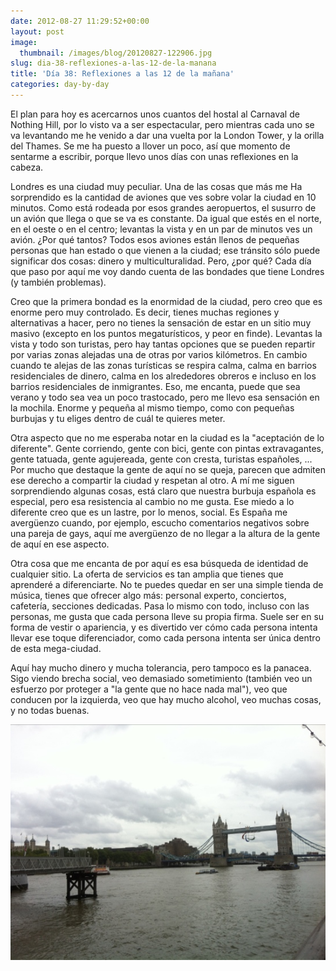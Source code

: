 ```yaml
---
date: 2012-08-27 11:29:52+00:00
layout: post
image:
  thumbnail: /images/blog/20120827-122906.jpg
slug: dia-38-reflexiones-a-las-12-de-la-manana
title: 'Día 38: Reflexiones a las 12 de la mañana'
categories: day-by-day
---
```


El plan para hoy es acercarnos unos cuantos del hostal al Carnaval de Nothing Hill, por lo visto va a ser espectacular, pero mientras cada uno se va levantando me he venido a dar una vuelta por la London Tower, y la orilla del Thames. Se me ha puesto a llover un poco, así que momento de sentarme a escribir, porque llevo unos días con unas reflexiones en la cabeza.

Londres es una ciudad muy peculiar. Una de las cosas que más me
Ha sorprendido es la cantidad de aviones que ves sobre volar la ciudad en 10 minutos. Como está rodeada por esos grandes aeropuertos, el susurro de un avión que llega o que se va es constante. Da igual que estés en el norte, en el oeste o en el centro; levantas la vista y en un par de minutos ves un avión. ¿Por qué tantos? Todos esos aviones están llenos de pequeñas personas que han estado o que vienen a la ciudad; ese tránsito sólo puede significar dos cosas: dinero y multiculturalidad. Pero, ¿por qué? Cada día que paso por aquí me voy dando cuenta de las bondades que tiene Londres (y también problemas).

Creo que la primera bondad es la enormidad de la ciudad, pero creo que es enorme pero muy controlado. Es decir, tienes muchas regiones y alternativas a hacer, pero no tienes la sensación de estar en un sitio muy masivo (excepto en los puntos megaturísticos, y peor en finde). Levantas la vista y todo son turistas, pero hay tantas opciones que se pueden repartir por varias zonas alejadas una de otras por varios kilómetros. En cambio cuando te alejas de las zonas turísticas se respira calma, calma en barrios residenciales de dinero, calma en los alrededores obreros e incluso en los barrios residenciales de inmigrantes. Eso, me encanta, puede que sea verano y todo sea vea un poco trastocado, pero me llevo esa sensación en la mochila. Enorme y pequeña al mismo tiempo, como con pequeñas burbujas y tu eliges dentro de cuál te quieres meter.

Otra aspecto que no me esperaba notar en la ciudad es la "aceptación de lo diferente". Gente corriendo, gente con bici, gente con pintas extravagantes, gente tatuada, gente agujereada, gente con cresta, turistas españoles, ... Por mucho que destaque la gente de aquí no se queja, parecen que admiten ese derecho a compartir la ciudad y respetan al otro. A mí me siguen sorprendiendo algunas cosas, está claro que nuestra burbuja española es especial, pero esa resistencia al cambio no me gusta. Ese miedo a lo diferente creo que es un lastre, por lo menos, social. Es España me avergüenzo cuando, por ejemplo, escucho comentarios negativos sobre una pareja de gays, aquí me avergüenzo de no llegar a la altura de la gente de aquí en ese aspecto.

Otra cosa que me encanta de por aquí es esa búsqueda de identidad de cualquier sitio. La oferta de servicios es tan amplia que tienes que aprenderé a diferenciarte. No te puedes quedar en ser una simple tienda de música, tienes que ofrecer algo más: personal experto, conciertos, cafetería, secciones dedicadas. Pasa lo mismo con todo, incluso con las personas, me gusta que cada persona lleve su propia firma. Suele ser en su forma de vestir o apariencia, y es divertido ver cómo cada persona intenta llevar ese toque diferenciador, como cada persona intenta ser única dentro de esta mega-ciudad.

Aquí hay mucho dinero y mucha tolerancia, pero tampoco es la panacea. Sigo viendo brecha social, veo demasiado sometimiento (también veo un esfuerzo por proteger a "la gente que no hace nada mal"), veo que conducen por la izquierda, veo que hay mucho alcohol, veo muchas cosas, y no todas buenas.

[![20120827-122906.jpg](/images/blog/20120827-122906.jpg)](/images/blog/20120827-122906.jpg)

